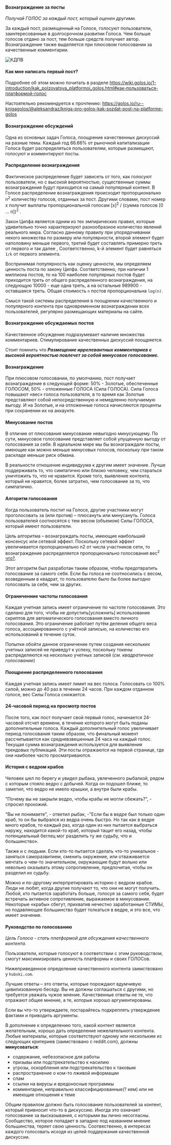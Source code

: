<!-- toc -->


#### Вознаграждение за посты
_Получай ГОЛОС за каждый пост, который оценен другими._

За каждый пост, размещенный на Голосе, голосуют пользователи, заинтересованные в долгосрочном развитии Голоса. Чем больше голосов отдано за пост, тем больше средств получает автор. Вознаграждение также выделяется при плюсовом голосовании за качественные комментарии.

![КДПВ](http://static.cyber.fund/statics/images/tmp/Lebovski.jpeg "Где деньги, Лебовски?!")

#### Как мне написать первый пост?
Подробнее об этом можно почитать в разделе https://wiki.golos.io/1-introduction/kak_polzovatsya_platformoi_golos.html#как-пользоваться-платформой-голос

Настоятельно рекомендуется к прочтению:
https://golos.io/ru--knigagolos/@aleksandraz/kniga-pro-golos-kak-sozdat-post-na-platforme-golos

#### Вознаграждение обсуждений
Одна из основных задач Голоса, поощрение качественных дискуссий на разные темы. Каждый год 66.66% от рыночной капитализации Голоса будет распределяться пользователям, которые размещают, голосуют и комментируют посты. 

#### Распределение вознаграждения
Фактическое распределение будет зависеть от того, как голосуют пользователи, но с высокой вероятностью, существенные суммы вознаграждения будут приходится на самый популярный контент. В Голосе распределение вознаграждения происходит пропорционально n<sup>2</sup> количеству голосов, отданных за пост. Другими словами, пост номер х получит выплаты пропорциональной голосам [х]<sup>2</sup> / (сумма голосов [0 ... п])<sup>2</sup> .

Закон Ципфа является одним из тех эмпирических правил, которые удивительно точно характеризуют разнообразное количество явлений реального мира. Согласно данному правилу при упорядочивании некого множества по размеру или популярности, второй элемент будет наполовину меньше первого, третий будет составлять примерно треть от первого и так далее , Соответственно, k-й элемент будет равняться `1/k` от первого элемента.

Воспринимая популярность как оценку ценности, мы определяем ценность поста по закону Ципфа. Соответственно, при наличии 1 миллиона постов, то на 100 наиболее популярных постов будет приходится треть от общего распределенного вознаграждения, на следующую 10000 - еще одна треть, а на остальные 989900 - оставшаяся треть. Общая стоимость `n` постов пропорциональна `log(n)`.

Смысл такой системы распределения в поощрении качественного и популярного контента при одновременном вознаграждении всех пользователей, регулярно размещающих материалы на сайте.

#### Вознаграждение обсуждаемых постов
Качественное обсуждение подразумевает наличие множества комментариев. Стимулирование качественных дискуссий поощряется.

Стоит помнить что _**Размещение иррелевантных комментариев с высокой вероятностью повлечет за собой минусовое голосование.**_

#### Вознаграждение
При плюсовом голосовании, по умолчанию, пост получает вознаграждение в следующей форме: 50% - Золотые, обеспеченные ГОЛОСОМ, 50% - отложенные ГОЛОСА (Сила ГОЛОСА). Сила Голоса повышают «вес» голоса пользователя, в то время как Золотые представляют собой непосредственную и немедленно получаемую выгоду. И на Золотые, и на отложенные голоса начисляются проценты при сохранении их на аккаунте.

#### Минусование постов
В отличие от плюсования минусование невыгодно минусующему. По сути, минусовое голосование представляет собой упущенную выгоду от голосования за себя. В идеальном мире мы бы вознаграждали посты, имеющие как можно меньше минусовых голосов, поскольку при таком раскладе меньше риск обмана.

В реальности отношение индивидуума к другим имеет значение. Лучше поддерживать то, что симпатично или близко человеку, чем стараться уничтожить то, что не нравится. Кроме того, выявление контента, который не нравится, более затратно, чем голосование за то, что симпатично.

#### Алгоритм голосования
Когда пользователь постит на Голосе, другие участники могут проголосовать за (или против) – плюсануть или минусануть. Голоса пользователей соотносятся с тем весом (объемом) Силы ГОЛОСА, который имеют пользователи.

Цель алгоритма – вознаграждать посты, имеющие наибольший консенсус или сетевой эффект. Поскольку сетевой эффект увеличивается пропорционально n2 от числа участников сети, то вознаграждение распределяется пропорционально голосования вес<sup>2</sup> [что?]().

Этот алгоритм был разработан таким образом, чтобы предотвратить голосование за самого себя. Если бы голоса не соотносились с весом, возведенным в квадрат, то пользователю было бы более выгодно голосовать за себя, чем за других.

#### Ограниченние частоты голосования
Каждая учетная запись имеет ограничение по частоте голосования. Это сделано для того, чтобы не допустить[усложнить] использование скриптов для автоматического голосования вместо личного голосования. Это ограничение работает путём деления общего веса голоса, ассоциированного с учётной записью, на количество его использований в течение суток. 

Попытки обойти данное ограничение путем создания нескольких учетных записей не приведут к успеху, поскольку токены распределяются на несколько учетных записей (_см. квадратичное голосование_)

#### Поощрение распределенного голосования
Каждая учетная запись имеет лимит на вес голоса. Голосовать со 100% силой, можно до 40 раз в течении 24 часов. При каждом отданном голосе, вес Силы Голоса снижается. 

#### 24-часовой период на просмотр постов
После того, как пост получает свой первый голос, начинается 24-часовой отсчет времени, в течение которого могут быть поданы дополнительные голоса. Каждый дополнительный голос увеличивает период голосования таким образом, что финальный момент рассчитывается как средневзвешенные 24 часа на каждый голос. Текущая сумма вознаграждения используется для выявления трендовых публикаций. Эти посты отражаются на первой странице, где они наиболее часто просматриваются.

#### История с ведром крабов
Человек шел по берегу и увидел рыбака, увлеченного рыбалкой, рядом с которым стояло ведро с добычей. Когда он подошел ближе, то заметил, что ведро не имело крышки, а внутри были  крабы.

"Почему вы не закрыли ведро, чтобы крабы не могли сбежать?", - спросил прохожий.

"Вы не понимаете", - ответил рыбак, -"Если бы в ведре был только один краб, то он бы выбрался из ведра очень быстро. Но так как в ведре много крабов, то каждый раз, когда один из них пытается выбраться наружу, находится какой-то краб, который тащит его назад, чтобы потенциальный беглец мог разделить ту же судьбу, что и большинство».

Также и с людьми. Если кто-то пытается сделать что-то уникальное - заняться саморазвитием, сменить окружение, или отваживается мечтать о чем-то значительном, окружающие будут вольно или невольно оказывать этому сопротивление, предпочитая, чтобы он разделил их судьбу.

Можно и по-другому интерпретировать историю с ведром крабов. Люди не любят, когда другие получают то, что они не могут получить. Любой, кто пытается заработать больше, голосуя за самого себя, будет встречать активное сопротивление, выражаемое в минусовании. Некоторые «крабы» сбегут, прихватив нечестно заработанные СТИМЫ, но подавляющее большинство будет толкаться в ведре, и это все, что имеет значение.

#### Руководство по голосованию
_Цель Голоса  - стать платформой для обсуждения качественного контента._

Пользователи, которые голосуют в соответствии с этим руководством, смогут максимизировать ценность платформы и своих ГОЛОСов.

Нижеприведенное определение качественного контента заимствовано у `hubski.com`.

Лучшие ответы – это ответы, которые порождают вдумчивую цивилизованную беседу. Вы не должны соглашаться с другими, но требуется уважать чужое мнение. Качественные ответы не те, что отражают общее мнение, а те, которые хорошо аргументированы.

Если вы что-то утверждаете, постарайтесь подкреплять утверждение фактами и приводить аргументы.

В дополнение к определению того, какой контент является желательным, хорошо дать определение нежелательного контента. Любые материалы, которые соответствуют одному или нескольким из следующих критериев (заимствовано с reddit.com), должны **минусоваться**:

- содержание, небезопасное для работы
- призывы или подстрекательство к насилию
- угрозы, оскорбления или подстрекательство к таковым
- распространение о ком-то лживой информации
- спам
- ссылки на вирусы и вредоносные программы
- комментарии, неправильно классифицированные(? кем) или не имеющие отношения к теме

Общим правилом должно быть голосование пользователей за контент, который привносит что-то в дискуссию.
Иногда это означает голосование за высказывания, с которыми вы лично несогласны. Сообщество, которое попадает в западню под названием мнение большинства, теряет свою ценность. Соотвественно, в интересах каждого голосовать исходя из целей поддержания качественной дискуссии.
